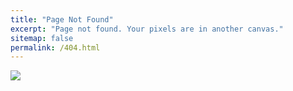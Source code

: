 ```yaml
---
title: "Page Not Found"
excerpt: "Page not found. Your pixels are in another canvas."
sitemap: false
permalink: /404.html
---
```


![](http://i.stack.imgur.com/6M513.png)